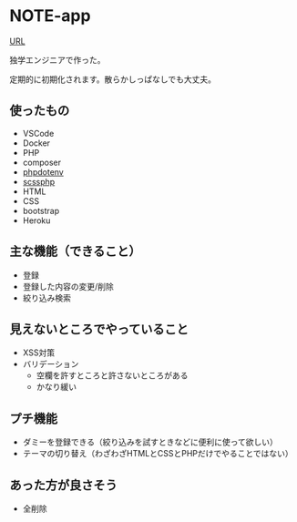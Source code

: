 # NOTE-app

[URL](https://mynote-first.herokuapp.com)

独学エンジニアで作った。

定期的に初期化されます。散らかしっぱなしでも大丈夫。

## 使ったもの

* VSCode
* Docker
* PHP
 * composer
 * [phpdotenv](https://github.com/vlucas/phpdotenv.git)
* [scssphp](https://scssphp.github.io/scssphp/)
* HTML
* CSS
* bootstrap
* Heroku

## 主な機能（できること）
* 登録
* 登録した内容の変更/削除
* 絞り込み検索

## 見えないところでやっていること
* XSS対策
* バリデーション
  * 空欄を許すところと許さないところがある
  * かなり緩い

## プチ機能
* ダミーを登録できる（絞り込みを試すときなどに便利に使って欲しい）
* テーマの切り替え（わざわざHTMLとCSSとPHPだけでやることではない）

## あった方が良さそう
* 全削除
